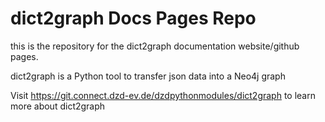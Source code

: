 # dict2graph Docs Pages Repo

this is the repository for the dict2graph documentation website/github pages.

dict2graph is a Python tool to transfer json data into a Neo4j graph

Visit https://git.connect.dzd-ev.de/dzdpythonmodules/dict2graph to learn more about dict2graph